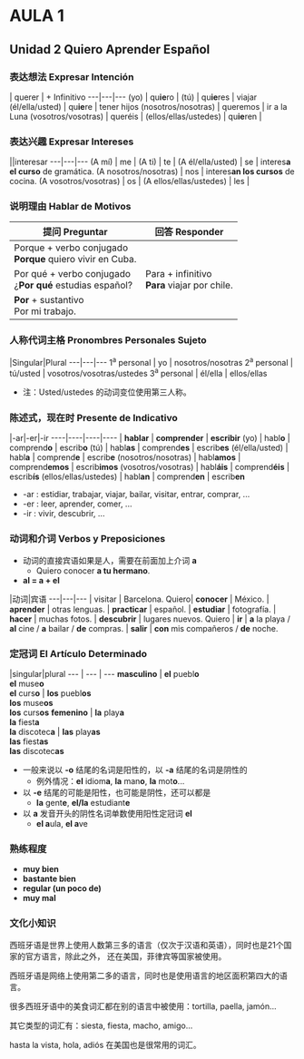 # AULA 1

## Unidad 2 Quiero Aprender Español

### 表达想法 Expresar Intención

| querer | + Infinitivo
---|---|---
(yo) | qu**ie**ro |
(tú) | qu**ie**res | viajar
(él/ella/usted) | qu**ie**re | tener hijos
(nosotros/nosotras) | queremos | ir a la Luna
(vosotros/vosotras) | queréis |
(ellos/ellas/ustedes) | qu**ie**ren |

### 表达兴趣 Expresar Intereses

||interesar
---|---|---
(A mí) | me |
(A ti) | te |
(A él/ella/usted) | se | interes**a el curso** de gramática.
(A nosotros/nosotras) | nos | interes**an los cursos** de cocina.
(A vosotros/vosotras) | os |
(A ellos/ellas/ustedes) | les |

### 说明理由 Hablar de Motivos

提问 Preguntar | 回答 Responder
----|-----
| Porque + verbo conjugado <br> **Porque** quiero vivir en Cuba.
Por qué + verbo conjugado <br> ¿**Por qué** estudias español?| Para + infinitivo <br> **Para** viajar por chile.
| **Por** + sustantivo <br> Por mi trabajo.

### 人称代词主格 Pronombres Personales Sujeto

|Singular|Plural
---|---|---
1<sup>a</sup> personal | yo | nosotros/nosotras
2<sup>a</sup> personal | tú/usted | vosotros/vosotras/ustedes
3<sup>a</sup> personal | él/ella | ellos/ellas

- 注：Usted/ustedes 的动词变位使用第三人称。

### 陈述式，现在时 Presente de Indicativo

|-ar|-er|-ir
----|----|----|----
| **hablar** | **comprender** | **escribir**
(yo) | habl**o** | comprend**o** | escrib**o**
(tú) | habl**as** | comprend**es** | escrib**es**
(él/ella/usted) | habl**a** | comprend**e** | escrib**e**
(nosotros/nosotras) | habl**amos** | comprend**emos** | escrib**imos**
(vosotros/vosotras) | habl**áis** | comprend**éis** | escrib**ís**
(ellos/ellas/ustedes) | habl**an** | comprend**en** | escrib**en**

- -ar : estidiar, trabajar, viajar, bailar, visitar, entrar, comprar, ...
- -er : leer, aprender, comer, ...
- -ir : vivir, descubrir, ...

### 动词和介词 Verbos y Preposiciones
- 动词的直接宾语如果是人，需要在前面加上介词 **a**
  - Quiero conocer **a tu hermano**.
- **al = a + el**

|动词|宾语
---|---|---
| visitar | Barcelona.
Quiero| **conocer** | México.
 | **aprender** | otras lenguas.
 | **practicar** | español.
 | **estudiar** | fotografía.
 | **hacer** | muchas fotos.
 | **descubrir** | lugares nuevos.
Quiero | **ir** | **a** la playa / **al** cine / **a** bailar / **de** compras.
 | **salir** | **con** mis compañeros / **de** noche.

### 定冠词 El Artículo Determinado

|singular|plural
--- | --- | ---
**masculino** | **el** puebl**o** <br> **el** muse**o** <br> **el** curs**o** | **los** puebl**os** <br> **los** muse**os** <br> **los** curs**os**
**femenino** | **la** play**a** <br> **la** fiest**a** <br> **la** discotec**a** | **las** play**as** <br> **las** fiest**as** <br> **las** discotec**as**

- 一般来说以 **-o** 结尾的名词是阳性的，以 **-a** 结尾的名词是阴性的
  - 例外情况：**el** idiom**a**, **la** man**o**, **la** mot**o**...
- 以 **-e** 结尾的可能是阳性，也可能是阴性，还可以都是
  - **la** gent**e**, **el/la** estudiant**e**
- 以 **a** 发音开头的阴性名词单数使用阳性定冠词 **el**
  - **el a**ula, **el a**ve

### 熟练程度
  - **muy bien**
  - **bastante bien**
  - **regular (un poco de)**
  - **muy mal**

###  文化小知识

西班牙语是世界上使用人数第三多的语言（仅次于汉语和英语），同时也是21个国家的官方语言，除此之外，
还在美国，菲律宾等国家被使用。

西班牙语是网络上使用第二多的语言，同时也是使用语言的地区面积第四大的语言。

很多西班牙语中的美食词汇都在别的语言中被使用：tortilla, paella, jamón...

其它类型的词汇有：siesta, fiesta, macho, amigo...

hasta la vista, hola, adiós 在美国也是很常用的词汇。
